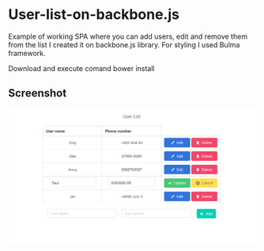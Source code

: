 # User-list-on-backbone.js
Example of working SPA where you can add users, edit and remove them from the list
I created it on backbone.js library. For styling I used Bulma framework.

Download and execute comand bower install

## Screenshot
![UserList](https://github.com/Tonybonybob/User-list-on-backbone.js/raw/master/blackboneJS.png)
